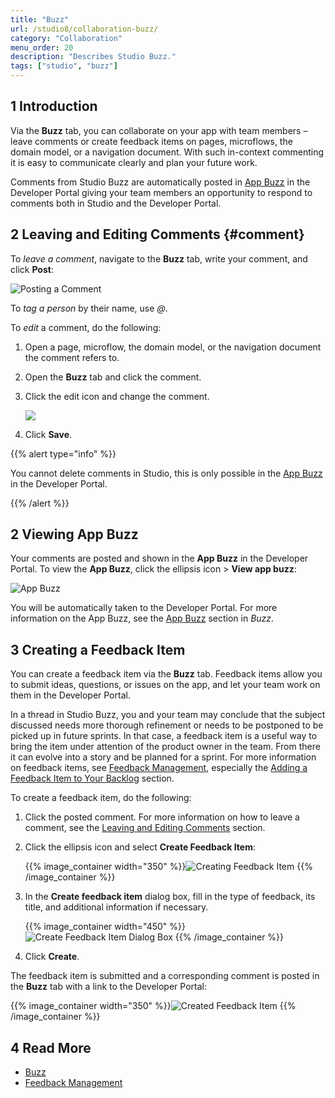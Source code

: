 ```yaml
---
title: "Buzz"
url: /studio8/collaboration-buzz/
category: "Collaboration"
menu_order: 20
description: "Describes Studio Buzz."
tags: ["studio", "buzz"]
---
```


## 1 Introduction 

Via the **Buzz** tab, you can collaborate on your app with team members – leave comments  or create feedback items on pages, microflows, the domain model, or a navigation document. With such in-context commenting it is easy to communicate clearly and plan your future work. 

Comments from Studio Buzz are automatically posted in [App Buzz](/developerportal/collaborate/buzz#app-buzz) in the Developer Portal giving your team members an opportunity to respond to comments both in Studio and the Developer Portal. 

## 2 Leaving and Editing Comments {#comment}

To *leave a comment*, navigate to the **Buzz** tab, write your comment, and click **Post**:

![Posting a Comment](attachments/collaboration-buzz/posting-a-comment.png)

To *tag a person* by their name, use *@*. 

To *edit* a comment, do the following:

1. Open a page, microflow, the domain model, or the navigation document the comment refers to.

2. Open the **Buzz** tab and click the comment.

3.  Click the edit icon and change the comment.

    ![](attachments/collaboration-buzz/edit-comment.png)

4. Click **Save**. 

{{% alert type="info" %}}

You cannot delete comments in Studio, this is only possible in the [App Buzz](/developerportal/collaborate/buzz#app-buzz) in the Developer Portal.  

{{% /alert %}}

## 2 Viewing App Buzz

Your comments are posted and shown in the **App Buzz** in the Developer Portal. To view the **App Buzz**, click the ellipsis icon > **View app buzz**:

![App Buzz](attachments/collaboration-buzz/viewing-app-buzz.png)

You will be automatically taken to the Developer Portal. For more information on the App Buzz, see the [App Buzz](/developerportal/collaborate/buzz#app-buzz) section in *Buzz*.  

## 3 Creating a Feedback Item

You can create a feedback item via the **Buzz** tab. Feedback items allow you to submit ideas, questions, or issues on the app, and let your team work on them in the Developer Portal. 

In a thread in Studio Buzz, you and your team may conclude that the subject discussed needs more thorough refinement or needs to be postponed to be picked up in future sprints. In that case, a feedback item is a useful way to bring the item under attention of the product owner in the team. From there it can evolve into a story and be planned for a sprint. For more information on feedback items, see [Feedback Management](/developerportal/collaborate/feedback), especially the [Adding a Feedback Item to Your Backlog](/developerportal/collaborate/feedback#adding) section.  

To create a feedback item, do the following:

1. Click the posted comment. For more information on how to leave a comment, see the [Leaving and Editing Comments](#comment) section.

2.  Click the ellipsis icon and select **Create Feedback Item**:

	{{% image_container width="350" %}}![Creating Feedback Item](attachments/collaboration-buzz/creating-feedback-item.png)
	{{% /image_container %}}
	
3.  In the **Create feedback item** dialog box, fill in the type of feedback, its title, and additional information if necessary.

    {{% image_container width="450" %}}![Create Feedback Item Dialog Box](attachments/collaboration-buzz/feedback-item-info.png)
    {{% /image_container %}}

4. Click **Create**.

The feedback item is submitted and a corresponding comment is posted in the **Buzz** tab with a link to the Developer Portal:

{{% image_container width="350" %}}![Created Feedback Item](attachments/collaboration-buzz/feedback-item-created.png)
{{% /image_container %}}

## 4 Read More

* [Buzz](/developerportal/collaborate/buzz)
* [Feedback Management](/developerportal/collaborate/feedback)
